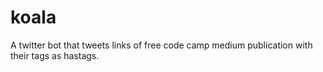 # koala
A twitter bot that tweets links of free code camp medium publication with their tags as hastags. 
